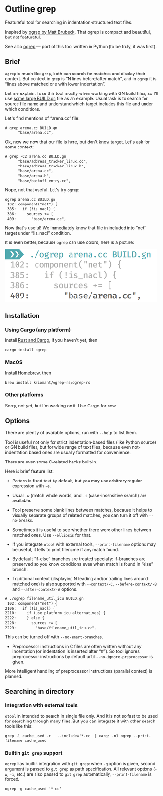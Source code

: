 # Outline grep

Featureful tool for searching in indentation-structured text files.

Inspired by [ogrep by Matt Brubeck](https://github.com/mbrubeck/outline-grep). That ogrep is compact and beautiful, but not featureful.

See also [ogrep](https://github.com/kriomant/ogrep) — port of this tool written in Python (to be truly, it was first).

## Brief

`ogrep` is much like `grep`, both can search for matches and display their context. But context in `grep` is “N lines before/after match”, and in `ogrep` it is “lines above matched one with lower indentation”.

Let me explain. I use this tool mostly when working with GN build files, so I'll use [some large BUILD.gn](https://cs.chromium.org/codesearch/f/chromium/src/net/BUILD.gn?cl=a94640abec90972d53ed35816363df2e8eabef63) file as an example. Usual task is to search for source file name and understand which target includes this file and under which conditions.

Let's find mentions of “arena.cc” file:

```
# grep arena.cc BUILD.gn
      "base/arena.cc",
```

Ok, now we now that our file is here, but don't know target. Let's ask for some context:

```
# grep -C2 arena.cc BUILD.gn
      "base/address_tracker_linux.cc",
      "base/address_tracker_linux.h",
      "base/arena.cc",
      "base/arena.h",
      "base/backoff_entry.cc",
```

Nope, not that useful. Let's try `ogrep`:

```
ogrep arena.cc BUILD.gn
 102: component("net") {
 385:   if (!is_nacl) {
 386:     sources += [
 409:       "base/arena.cc",
```

Now that's useful! We immediately know that file in included into “net“ target under “!is_nacl” condition.

It is even better, because `ogrep` can use colors, here is a picture:

![](colored.png)

## Installation

### Using Cargo (any platform)

Install [Rust and Cargo](https://www.rust-lang.org/install.html), if you haven't yet, then

```sh
cargo install ogrep
```

### MacOS

Install [Homebrew](https://brew.sh), then

```sh
brew install kriomant/ogrep-rs/ogrep-rs
```

### Other platforms

Sorry, not yet, but I'm working on it. Use Cargo for now.

## Options

There are plently of available options, run with `--help` to list them.

Tool is useful not only for strict indentation-based files (like Python source) or GN build files, but for wide range of text files, because even not-indentation based ones are usually formatted for convenience.

There are even some C-related hacks built-in.

Here is brief feature list:

 * Pattern is fixed text by default, but you may use arbitrary regular expression with `-e`.

 * Usual `-w` (match whole words) and `-i` (case-insensitive search) are available.

 * Tool preserve some blank lines between matches, because it helps to visually separate groups of related matches, you can turn it off with `--no-breaks`.

 * Sometimes it is useful to see whether there were other lines between matched ones. Use `--ellipsis` for that.

 * If you integrate `otool` with external tools, `--print-filename` options may be useful, it tells to print filename if any match found.

 * By default “if-else” branches are treated specially: if-branches are preserved so you know conditions even when match is found in “else” branch:

 * Traditional context (displaying N leading and/or trailing lines around
   matched one) is also supported with `--context/-C`, `--before-context/-B`
   and `--after-context/-A` options.

  ```
 # ./ogrep filename_util_icu BUILD.gn
  102: component("net") {
 2106:   if (!is_nacl) {
 2210:     if (use_platform_icu_alternatives) {
 2222:     } else {
 2228:       sources += [
 2229:         "base/filename_util_icu.cc",
 ```

 This can be turned off with `--no-smart-branches`.

 * Preprocessor instructions in C files are often written without any indentation (or indentation is inserted after “#”). So tool ignores preprocessor instructions by default until `--no-ignore-preprocessor` is given.

 More intelligent handling of preprocessor instructions (parallel context) is planned.

## Searching in directory

### Integration with external tools

`otool` in intended to search in single file only. And it is not so fast to be used for searching through many files. But you can integrate it with other search tools like this:

```
grep -l cache_used -r . --include='*.cc' | xargs -n1 ogrep --print-filename cache_used
```

### Builtin `git grep` support

`ogrep` has builtin integration with `git grep`: when `-g` option is given, second argument is passed to `git grep` as path specification. All relevant options (`-w`, `-i`, etc.) are also passed to `git grep` automatically, `--print-filename` is forced.

```
ogrep -g cache_used '*.cc'
```
